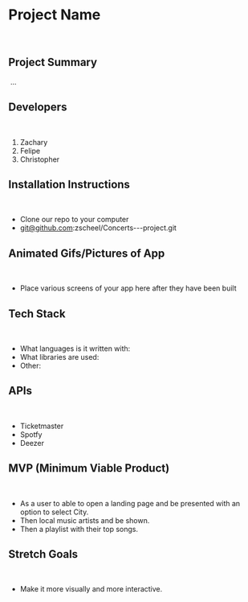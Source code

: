 # Project Name
​
​
## Project Summary
​
...
​
## Developers
​
1. Zachary
​
2. Felipe
​
3. Christopher
​
## Installation Instructions
​
- Clone our repo to your computer
​
- git@github.com:zscheel/Concerts---project.git
​
​
## Animated Gifs/Pictures of App
​
- Place various screens of your app here after they have been built
​
## Tech Stack
​
- What languages is it written with: 
​
- What libraries are used: 
​
- Other: 
​
​
## APIs
​
- Ticketmaster 
- Spotfy
- Deezer
​
## MVP (Minimum Viable Product)
​
- As a user to able to open a landing page and be presented with an option to select City. 
- Then local music artists and be shown.
- Then a playlist with their top songs.
​
​
## Stretch Goals
​
- Make it more visually and more interactive. 